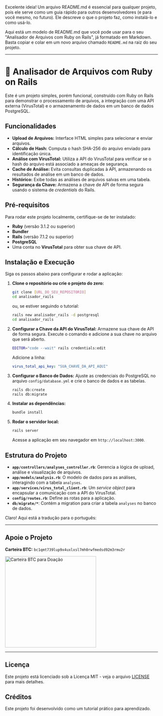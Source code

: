 Excelente ideia\! Um arquivo README.md é essencial para qualquer projeto, pois ele serve como um guia rápido para outros desenvolvedores (e para você mesmo, no futuro). Ele descreve o que o projeto faz, como instalá-lo e como usá-lo.

Aqui está um modelo de README.md que você pode usar para o seu "Analisador de Arquivos com Ruby on Rails", já formatado em Markdown. Basta copiar e colar em um novo arquivo chamado `README.md` na raiz do seu projeto.

-----

# 🔎 Analisador de Arquivos com Ruby on Rails

Este é um projeto simples, porém funcional, construído com Ruby on Rails para demonstrar o processamento de arquivos, a integração com uma API externa (VirusTotal) e o armazenamento de dados em um banco de dados PostgreSQL.

## Funcionalidades

  - **Upload de Arquivos:** Interface HTML simples para selecionar e enviar arquivos.
  - **Cálculo de Hash:** Computa o hash SHA-256 do arquivo enviado para identificação única.
  - **Análise com VirusTotal:** Utiliza a API do VirusTotal para verificar se o hash do arquivo está associado a ameaças de segurança.
  - **Cache de Análise:** Evita consultas duplicadas à API, armazenando os resultados de análise em um banco de dados.
  - **Histórico:** Exibe todas as análises de arquivos salvas em uma tabela.
  - **Segurança da Chave:** Armazena a chave de API de forma segura usando o sistema de *credentials* do Rails.

## Pré-requisitos

Para rodar este projeto localmente, certifique-se de ter instalado:

  - **Ruby** (versão 3.1.2 ou superior)
  - **Bundler**
  - **Rails** (versão 7.1.2 ou superior)
  - **PostgreSQL**
  - Uma conta no **VirusTotal** para obter sua chave de API.

## Instalação e Execução

Siga os passos abaixo para configurar e rodar a aplicação:

1.  **Clone o repositório ou crie o projeto do zero:**

    ```bash
    git clone [URL_DO_SEU_REPOSITORIO]
    cd analisador_rails
    ```

    ou, se estiver seguindo o tutorial:

    ```bash
    rails new analisador_rails -d postgresql
    cd analisador_rails
    ```

2.  **Configurar a Chave da API do VirusTotal:**
    Armazene sua chave de API de forma segura. Execute o comando e adicione a sua chave no arquivo que será aberto.

    ```bash
    EDITOR="code --wait" rails credentials:edit
    ```

    Adicione a linha:

    ```yaml
    virus_total_api_key: "SUA_CHAVE_DA_API_AQUI"
    ```

3.  **Configurar o Banco de Dados:**
    Ajuste as credenciais do PostgreSQL no arquivo `config/database.yml` e crie o banco de dados e as tabelas.

    ```bash
    rails db:create
    rails db:migrate
    ```

4.  **Instalar as dependências:**

    ```bash
    bundle install
    ```

5.  **Rodar o servidor local:**

    ```bash
    rails server
    ```

    Acesse a aplicação em seu navegador em `http://localhost:3000`.

## Estrutura do Projeto

  - **`app/controllers/analyses_controller.rb`**: Gerencia a lógica de upload, análise e visualização de arquivos.
  - **`app/models/analysis.rb`**: O modelo de dados para as análises, interagindo com a tabela `analyses`.
  - **`app/services/virus_total_client.rb`**: Um *service object* para encapsular a comunicação com a API do VirusTotal.
  - **`config/routes.rb`**: Define as rotas para a aplicação.
  - **`db/migrate/*`**: Contém a migration para criar a tabela `analyses` no banco de dados.

  Claro! Aqui está a tradução para o português:

---

## Apoie o Projeto

**Carteira BTC:** `bc1qmt739lup9x4uxlxsl7mh0rwfmedsd92m3rmu2r`

<div align = "left">
  <img src="https://github.com/user-attachments/assets/a04d54ee-aced-44df-8ba9-b8425fce95c7" width="300" alt="Carteira BTC para Doação">
</div>

---

## Licença

Este projeto está licenciado sob a Licença MIT - veja o arquivo [LICENSE](LICENSE) para mais detalhes.

## Créditos

Este projeto foi desenvolvido como um tutorial prático para aprendizado.
